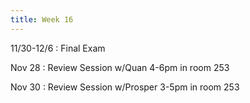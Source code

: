 ```yaml
---
title: Week 16
---
```


11/30-12/6
: Final Exam

Nov 28
: Review Session w/Quan 4-6pm in room 253

Nov 30
: Review Session w/Prosper 3-5pm in room 253
